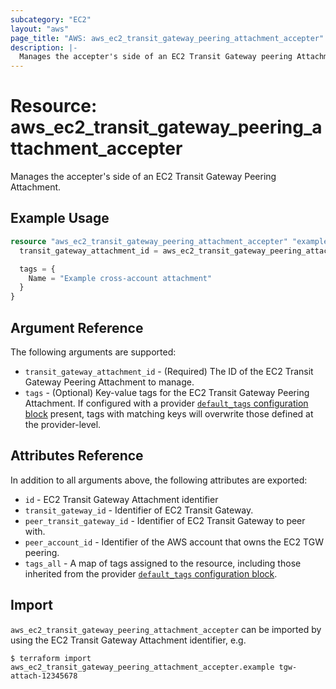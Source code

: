 ```yaml
---
subcategory: "EC2"
layout: "aws"
page_title: "AWS: aws_ec2_transit_gateway_peering_attachment_accepter"
description: |-
  Manages the accepter's side of an EC2 Transit Gateway peering Attachment
---
```


# Resource: aws_ec2_transit_gateway_peering_attachment_accepter

Manages the accepter's side of an EC2 Transit Gateway Peering Attachment.

## Example Usage

```terraform
resource "aws_ec2_transit_gateway_peering_attachment_accepter" "example" {
  transit_gateway_attachment_id = aws_ec2_transit_gateway_peering_attachment.example.id

  tags = {
    Name = "Example cross-account attachment"
  }
}
```

## Argument Reference

The following arguments are supported:

* `transit_gateway_attachment_id` - (Required) The ID of the EC2 Transit Gateway Peering Attachment to manage.
* `tags` - (Optional) Key-value tags for the EC2 Transit Gateway Peering Attachment. If configured with a provider [`default_tags` configuration block](https://www.terraform.io/docs/providers/aws/index.html#default_tags-configuration-block) present, tags with matching keys will overwrite those defined at the provider-level.

## Attributes Reference

In addition to all arguments above, the following attributes are exported:

* `id` - EC2 Transit Gateway Attachment identifier
* `transit_gateway_id` - Identifier of EC2 Transit Gateway.
* `peer_transit_gateway_id` - Identifier of EC2 Transit Gateway to peer with.
* `peer_account_id` - Identifier of the AWS account that owns the EC2 TGW peering.
* `tags_all` - A map of tags assigned to the resource, including those inherited from the provider [`default_tags` configuration block](https://www.terraform.io/docs/providers/aws/index.html#default_tags-configuration-block).

## Import

`aws_ec2_transit_gateway_peering_attachment_accepter` can be imported by using the EC2 Transit Gateway Attachment identifier, e.g.

```
$ terraform import aws_ec2_transit_gateway_peering_attachment_accepter.example tgw-attach-12345678
```
